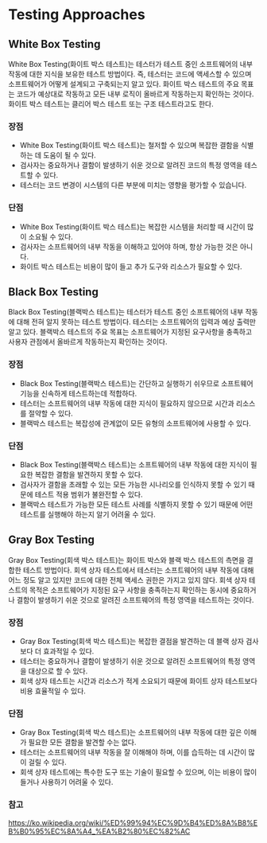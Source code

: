 # Testing Approaches

## White Box Testing
 White Box Testing(화이트 박스 테스트)는 테스터가 테스트 중인 소프트웨어의 내부 작동에 대한 지식을 보유한 테스트 방법이다. 즉, 테스터는 코드에 액세스할 수 있으며 소프트웨어가 어떻게 설계되고 구축되는지 알고 있다. 화이트 박스 테스트의 주요 목표는 코드가 예상대로 작동하고 모든 내부 로직이 올바르게 작동하는지 확인하는 것이다. 화이트 박스 테스트는 클리어 박스 테스트 또는 구조 테스트라고도 한다.

### 장점
* White Box Testing(화이트 박스 테스트)는 철저할 수 있으며 복잡한 결함을 식별하는 데 도움이 될 수 있다.
* 검사자는 중요하거나 결함이 발생하기 쉬운 것으로 알려진 코드의 특정 영역을 테스트할 수 있다.
* 테스터는 코드 변경이 시스템의 다른 부분에 미치는 영향을 평가할 수 있습니다.

### 단점
* White Box Testing(화이트 박스 테스트)는  복잡한 시스템을 처리할 때 시간이 많이 소요될 수 있다.
* 검사자는 소프트웨어의 내부 작동을 이해하고 있어야 하며, 항상 가능한 것은 아니다.
* 화이트 박스 테스트는 비용이 많이 들고 추가 도구와 리소스가 필요할 수 있다.

## Black Box Testing
Black Box Testing(블랙박스 테스트)는 테스터가 테스트 중인 소프트웨어의 내부 작동에 대해 전혀 알지 못하는 테스트 방법이다. 테스터는 소프트웨어의 입력과 예상 출력만 알고 있다. 블랙박스 테스트의 주요 목표는 소프트웨어가 지정된 요구사항을 충족하고 사용자 관점에서 올바르게 작동하는지 확인하는 것이다.

### 장점
* Black Box Testing(블랙박스 테스트)는 간단하고 실행하기 쉬우므로 소프트웨어 기능을 신속하게 테스트하는데 적합하다.
* 테스터는 소프트웨어의 내부 작동에 대한 지식이 필요하지 않으므로 시간과 리소스를 절약할 수 있다.
* 블랙박스 테스트는 복잡성에 관계없이 모든 유형의 소프트웨어에 사용할 수 있다.

### 단점
* Black Box Testing(블랙박스 테스트)는 소프트웨어의 내부 작동에 대한 지식이 필요한 복잡한 결함을 발견하지 못할 수 있다.
* 검사자가 결함을 초래할 수 있는 모든 가능한 시나리오를 인식하지 못할 수 있기 때문에 테스트 적용 범위가 불완전할 수 있다.
* 블랙박스 테스트가 가능한 모든 테스트 사례를 식별하지 못할 수 있기 때문에 어떤 테스트를 실행해야 하는지 알기 어려울 수 있다.

## Gray Box Testing
Gray Box Testing(회색 박스 테스트)는 화이트 박스와 블랙 박스 테스트의 측면을 결합한 테스트 방법이다. 회색 상자 테스트에서 테스터는 소프트웨어의 내부 작동에 대해 어느 정도 알고 있지만 코드에 대한 전체 액세스 권한은 가지고 있지 않다. 회색 상자 테스트의 목적은 소프트웨어가 지정된 요구 사항을 충족하는지 확인하는 동시에 중요하거나 결함이 발생하기 쉬운 것으로 알려진 소프트웨어의 특정 영역을 테스트하는 것이다.

### 장점
* Gray Box Testing(회색 박스 테스트)는 복잡한 결점을 발견하는 데 블랙 상자 검사보다 더 효과적일 수 있다.
* 테스터는 중요하거나 결함이 발생하기 쉬운 것으로 알려진 소프트웨어의 특정 영역을 대상으로 할 수 있다.
* 회색 상자 테스트는 시간과 리소스가 적게 소요되기 때문에 화이트 상자 테스트보다 비용 효율적일 수 있다.

### 단점
* Gray Box Testing(회색 박스 테스트)는 소프트웨어의 내부 작동에 대한 깊은 이해가 필요한 모든 결함을 발견할 수는 없다.
* 테스터는 소프트웨어의 내부 작동을 잘 이해해야 하며, 이를 습득하는 데 시간이 많이 걸릴 수 있다.
* 회색 상자 테스트에는 특수한 도구 또는 기술이 필요할 수 있으며, 이는 비용이 많이 들거나 사용하기 어려울 수 있다.

### 참고
https://ko.wikipedia.org/wiki/%ED%99%94%EC%9D%B4%ED%8A%B8%EB%B0%95%EC%8A%A4_%EA%B2%80%EC%82%AC

